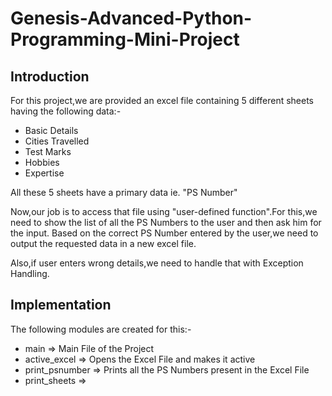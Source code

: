 # Genesis-Advanced-Python-Programming-Mini-Project #

## Introduction ##

For this project,we are provided an excel file containing 5 different sheets having the following data:-

* Basic Details
* Cities Travelled
* Test Marks
* Hobbies
* Expertise

All these 5 sheets have a primary data ie. "PS Number" 

Now,our job is to access that file using "user-defined function".For this,we need to show the list of all the PS Numbers to the user and then ask him for the input.
Based on the correct PS Number entered by the user,we need to output the requested data in a new excel file.

Also,if user enters wrong details,we need to handle that with Exception Handling.

## Implementation ##

The following modules are created for this:-

* main => Main File of the Project 
* active_excel => Opens the Excel File and makes it active
* print_psnumber => Prints all the PS Numbers present in the Excel File
* print_sheets => 

